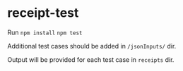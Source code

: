 # receipt-test

Run `npm install` `npm test`

Additional test cases should be added in `/jsonInputs/` dir.

Output will be provided for each test case in `receipts` dir.
